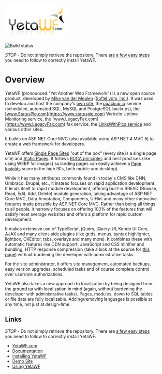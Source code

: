 ![Yet Another Web Framework](logo.jpg)

![Build status](https://teamcity.softelvdm.com/app/rest/builds/project:YetaWF%20Solution2/statusIcon.svg)

*STOP* - Do not simply retrieve the repository. There [are a few easy steps](https://yetawf.com/Documentation/YetaWF/Topic/g_installing_git) you need to follow to correctly install YetaWF.

Overview
========

YetaWF (pronounced "Yet Another Web Framework") is a new open source product, developed by [Mike van der Meulen](https://mikevdm.com) ([Softel vdm, Inc.](https://softelvdm.com)).
It was used to develop and host the company's [own site](https://softelvdm.com), the [ubackup.io](https://ubackup.io) service (scheduled, automated SQL, MySQL and PostgreSQL backups), the [www.StatusPie.com](https://www.statuspie.com) Website Uptime Monitoring service, the [www.LegacyFax.com](https://www.LegacyFax.com) fax service, the [LinksWithPics service](https://linkswithpics.com) and various other sites.

It builds on ASP.NET Core MVC (also available using ASP.NET 4 MVC 5) to create a web framework for developers.

YetaWF offers [Single Page Sites](https://YetaWF.com/Documentation/YetaWF/Topic/g_doc_unifiedpagesets) "out of the box" (every site is a single page site) and [Static Pages](https://YetaWF.com/Documentation/YetaWF/Topic/g_doc_staticpages). It follows [ROCA principles](https://roca-style.org/) and best practices (like using WEBP for images) so landing pages can easily achieve a [Page Insights](https://developers.google.com/speed/pagespeed/insights/) score in the high 90s, both mobile and desktop).

While it has many attributes commonly found in today's CMS like DNN, Umbraco, Drupal, etc., it instead focuses on rapid application development.
It lends itself to rapid module development, offering built-in BREAD (Browse, Read, Edit, Add, Delete) module generation, taking advantage of ASP.NET Core MVC, Data Annotation, Components, UIHint and many other innovative features made possible by ASP.NET Core MVC.
Rather than being all things to all people, it narrowly focuses on offering 100% of the features that will satisfy most average websites and offers a platform for rapid custom development.

It makes extensive use of TypeScript, jQuery, jQuery-UI, Kendo UI Core, AJAX and many client-side plugins (like grids, menus, syntax highlighter, lightbox, CKEditor, tabs, overlays and many more).
It combines these with automatic features like CDN support, JavaScript and CSS minifier and bundling, HTTP response compression (take a look at the source for [this page](https://YetaWF.com)) without burdening the developer with administrative tasks.

For the site administrator, it offers site management, automated backups, easy version upgrades, scheduled tasks and of course complete control over user/role authorizations.

YetaWF also takes a new approach to localization by being designed from the ground up with localization in mind (again, without burdening the developer with administrative tasks). Pages, modules, down to SQL tables or file data are fully localizable.
Adding/removing languages is possible at any time, not just at design-time.

Links
-----

*STOP* - Do not simply retrieve the repository. There are [a few easy steps](https://yetawf.com/Documentation/YetaWF/Topic/g_installing_git) you need to follow to correctly install YetaWF.

* [YetaWF.com](https://yetawf.com)
* [Documentation](https://yetawf.com/Documentation/YetaWF)
* [Installing YetaWF](https://yetawf.com/Documentation/YetaWF/Topic/g_installing)
* [Demo Site](https://demo.YetaWF.com)
* [Using YetaWF](https://yetawf.com/Documentation/YetaWF/Topic/g_doc_gettingstarted)
